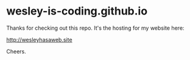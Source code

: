 # wesley-is-coding.github.io

Thanks for checking out this repo. It's the hosting for my website here:

http://wesleyhasaweb.site

Cheers.
